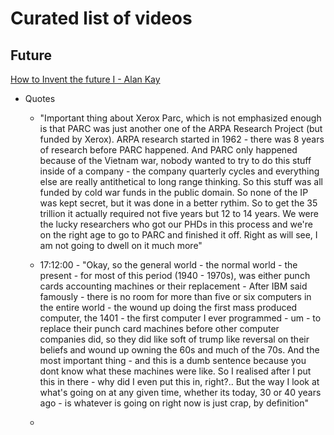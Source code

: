 # Curated list of videos

## Future

[How to Invent the future I - Alan Kay](https://www.youtube.com/watch?v=id1WShzzMCQ&ab_channel=stanfordonline)

- Quotes
   - "Important thing about Xerox Parc, which is not emphasized enough is that PARC was just another
      one of the ARPA Research Project (but funded by Xerox). ARPA research started in 1962 - there was 8 years of research before PARC happened. And PARC only happened because of the Vietnam war, nobody wanted to try to do this stuff inside of a company - the company quarterly cycles and everything else are really antithetical to long range thinking. So this stuff was all funded by cold war funds in the public domain. So none of the IP was kept secret, but it was done in a better rythim. So to get the 35 trillion it actually required not five years but 12 to 14 years. We were the lucky researchers who got our PHDs in this process and we're on the right age to go to PARC and finished it off. Right as will see, I am not going to dwell on it much more"

   - 17:12:00 - "Okay, so the general world - the normal world - the present - for most of this period (1940 - 1970s), was either punch cards accounting machines or their replacement - After IBM said famously - there is no room for more than five or six computers in the entire world - the wound up doing the first mass produced computer, the 1401 - the first computer I ever programmed - um - to replace their punch card machines before other computer companies did, so they did like soft of trump like reversal on their beliefs and wound up owning the 60s and much of the  70s. And the most important thing - and this is a dumb sentence because you dont know what these machines were like. So I realised after I put this in there - why did I even put this in, right?.. But the way I look at what's going on at any given time, whether its today, 30 or 40 years ago - is whatever is going on right now is just crap, by definition" 

   - 
